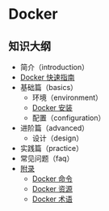 # Docker

## 知识大纲

* 简介（introduction）
* [Docker 快速指南](docker-quickstart.md)
* 基础篇（basics）
  * 环境（environment）
  * [Docker 安装](basics/installation.md)
  * 配置（configuration）
* 进阶篇（advanced）
  * 设计（design）
* 实践篇（practice）
* 常见问题（faq）
* [附录](appendix/README.md)
  * [Docker 命令](appendix/docker-cli.md)
  * [Docker 资源](appendix/docker-resource.md)
  * [Docker 术语](appendix/docker-glossary.md)
